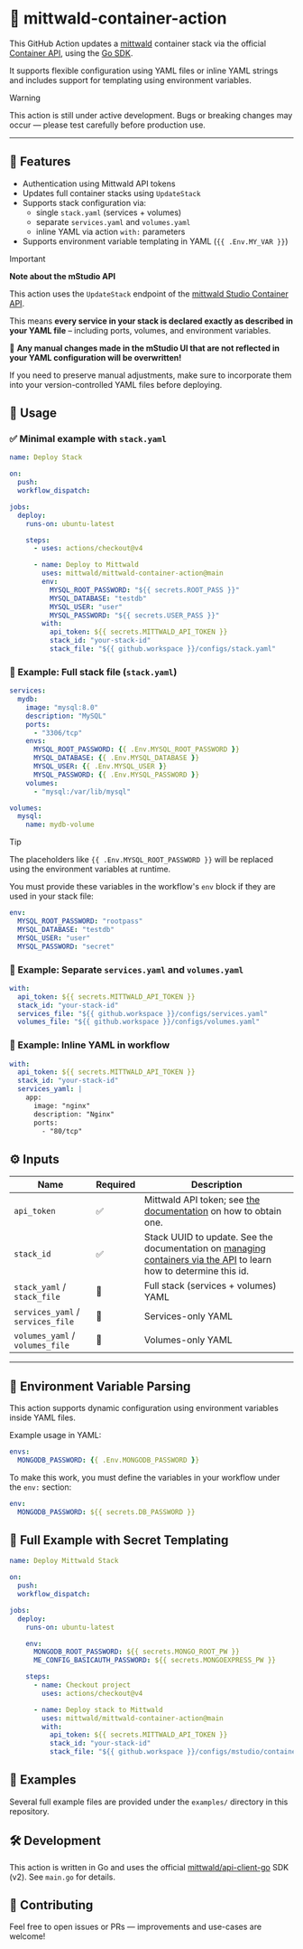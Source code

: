 # 🐳 mittwald-container-action

This GitHub Action updates a [mittwald](https://mittwald.de) container stack via the official [Container API](https://developer.mittwald.de/docs/v2/reference/container), using the [Go SDK](https://github.com/mittwald/api-client-go).

It supports flexible configuration using YAML files or inline YAML strings and includes support for templating using environment variables.

> [!WARNING]
> This action is still under active development. Bugs or breaking changes may occur — please test carefully before production use.

---

## 🔧 Features

- Authentication using Mittwald API tokens
- Updates full container stacks using `UpdateStack`
- Supports stack configuration via:
  - single `stack.yaml` (services + volumes)
  - separate `services.yaml` and `volumes.yaml`
  - inline YAML via action `with:` parameters
- Supports environment variable templating in YAML (`{{ .Env.MY_VAR }}`)

> [!IMPORTANT]
> **Note about the mStudio API**
>
> This action uses the `UpdateStack` endpoint of the [mittwald Studio Container API](https://developer.mittwald.de/docs/v2/reference/container).
>
> This means **every service in your stack is declared exactly as described in your YAML file** – including ports, volumes, and environment variables.
>
> 🧨 **Any manual changes made in the mStudio UI that are not reflected in your YAML configuration will be overwritten!**
>
> If you need to preserve manual adjustments, make sure to incorporate them into your version-controlled YAML files before deploying.

## 🚀 Usage

### ✅ Minimal example with `stack.yaml`

```yaml
name: Deploy Stack

on:
  push:
  workflow_dispatch:

jobs:
  deploy:
    runs-on: ubuntu-latest

    steps:
      - uses: actions/checkout@v4

      - name: Deploy to Mittwald
        uses: mittwald/mittwald-container-action@main
        env:
          MYSQL_ROOT_PASSWORD: "${{ secrets.ROOT_PASS }}"
          MYSQL_DATABASE: "testdb"
          MYSQL_USER: "user"
          MYSQL_PASSWORD: "${{ secrets.USER_PASS }}"
        with:
          api_token: ${{ secrets.MITTWALD_API_TOKEN }}
          stack_id: "your-stack-id"
          stack_file: "${{ github.workspace }}/configs/stack.yaml"
```

### 🧪 Example: Full stack file (`stack.yaml`)

```yaml
services:
  mydb:
    image: "mysql:8.0"
    description: "MySQL"
    ports:
      - "3306/tcp"
    envs:
      MYSQL_ROOT_PASSWORD: {{ .Env.MYSQL_ROOT_PASSWORD }}
      MYSQL_DATABASE: {{ .Env.MYSQL_DATABASE }}
      MYSQL_USER: {{ .Env.MYSQL_USER }}
      MYSQL_PASSWORD: {{ .Env.MYSQL_PASSWORD }}
    volumes:
      - "mysql:/var/lib/mysql"

volumes:
  mysql:
    name: mydb-volume
```

> [!TIP]
> The placeholders like `{{ .Env.MYSQL_ROOT_PASSWORD }}` will be replaced using the environment variables at runtime.

You must provide these variables in the workflow's `env` block if they are used in your stack file:

```yaml
env:
  MYSQL_ROOT_PASSWORD: "rootpass"
  MYSQL_DATABASE: "testdb"
  MYSQL_USER: "user"
  MYSQL_PASSWORD: "secret"
```

### 🧪 Example: Separate `services.yaml` and `volumes.yaml`

```yaml
with:
  api_token: ${{ secrets.MITTWALD_API_TOKEN }}
  stack_id: "your-stack-id"
  services_file: "${{ github.workspace }}/configs/services.yaml"
  volumes_file: "${{ github.workspace }}/configs/volumes.yaml"
```

### 🧪 Example: Inline YAML in workflow

```yaml
with:
  api_token: ${{ secrets.MITTWALD_API_TOKEN }}
  stack_id: "your-stack-id"
  services_yaml: |
    app:
      image: "nginx"
      description: "Nginx"
      ports:
        - "80/tcp"
```

## ⚙️ Inputs

| Name                        | Required | Description                                  |
|-----------------------------|----------|----------------------------------------------|
| `api_token`                 | ✅       | Mittwald API token; see [the documentation](https://developer.mittwald.de/docs/v2/api/intro/) on how to obtain one. |
| `stack_id`                  | ✅       | Stack UUID to update. See the documentation on [managing containers via the API](https://developer.mittwald.de/docs/v2/api/howtos/create-container/) to learn how to determine this id. |
| `stack_yaml` / `stack_file`        | 🔄       | Full stack (services + volumes) YAML         |
| `services_yaml` / `services_file`  | 🔄       | Services-only YAML                           |
| `volumes_yaml` / `volumes_file`    | 🔄       | Volumes-only YAML                            |

---

## 🧩 Environment Variable Parsing

This action supports dynamic configuration using environment variables inside YAML files.

Example usage in YAML:

```yaml
envs:
  MONGODB_PASSWORD: {{ .Env.MONGODB_PASSWORD }}
```

To make this work, you must define the variables in your workflow under the `env:` section:

```yaml
env:
  MONGODB_PASSWORD: ${{ secrets.DB_PASSWORD }}
```

## 🧪 Full Example with Secret Templating

```yaml
name: Deploy Mittwald Stack

on:
  push:
  workflow_dispatch:

jobs:
  deploy:
    runs-on: ubuntu-latest

    env:
      MONGODB_ROOT_PASSWORD: ${{ secrets.MONGO_ROOT_PW }}
      ME_CONFIG_BASICAUTH_PASSWORD: ${{ secrets.MONGOEXPRESS_PW }}

    steps:
      - name: Checkout project
        uses: actions/checkout@v4

      - name: Deploy stack to Mittwald
        uses: mittwald/mittwald-container-action@main
        with:
          api_token: ${{ secrets.MITTWALD_API_TOKEN }}
          stack_id: "your-stack-id"
          stack_file: "${{ github.workspace }}/configs/mstudio/container_stack.yaml"
```

## 📁 Examples

Several full example files are provided under the `examples/` directory in this repository.

## 🛠 Development

This action is written in Go and uses the official [mittwald/api-client-go](https://github.com/mittwald/api-client-go) SDK (v2). See `main.go` for details.

## 🤝 Contributing

Feel free to open issues or PRs — improvements and use-cases are welcome!
